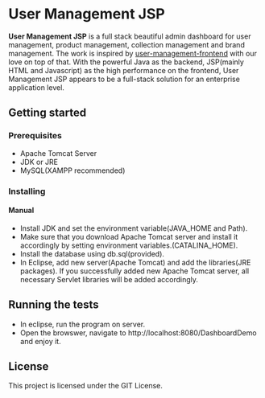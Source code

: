 # User Management JSP
**User Management JSP** is a full stack beautiful admin dashboard for user management, product management, collection management and brand management. The work is inspired by  [user-management-frontend](https://github.com/longma19900415/user-management-frontend) with our love on top of that. With the powerful Java as the backend, JSP(mainly HTML and Javascript) as the high performance on the frontend, User Management JSP appears to be a full-stack solution for an enterprise application level.

## Getting started

### Prerequisites

 * Apache Tomcat Server
 * JDK or JRE
 * MySQL(XAMPP recommended)
 
### Installing
#### Manual

 * Install JDK and set the environment variable(JAVA_HOME and Path).
 * Make sure that you download Apache Tomcat server and install it accordingly by setting environment variables.(CATALINA_HOME).
 * Install the database using db.sql(provided).
 * In Eclipse, add new server(Apache Tomcat) and add the libraries(JRE packages). If you successfully added new Apache Tomcat server, all necessary Servlet libraries will be added accordingly.

## Running the tests
* In eclipse, run the program on server.
* Open the browswer, navigate to http://localhost:8080/DashboardDemo and enjoy it.

## License

This project is licensed under the GIT License.
